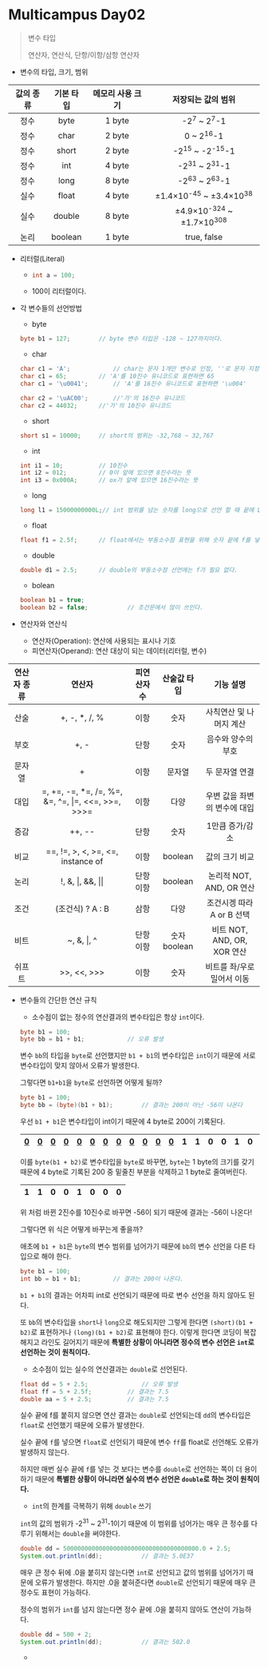 # Multicampus Day02

> 변수 타입
>
> 연산자, 연산식, 단항/이항/삼항 연산자
>
> 





- 변수의 타입, 크기, 범위

| 값의 종류 | 기본 타입 | 메모리 사용 크기 |               저장되는 값의 범위               |
| :-------: | :-------: | :--------------: | :--------------------------------------------: |
|   정수    |   byte    |      1 byte      |        -2<sup>7</sup> ~ 2<sup>7</sup>-1        |
|   정수    |   char    |      2 byte      |              0 ~ 2<sup>16</sup>-1              |
|   정수    |   short   |      2 byte      |      -2<sup>15</sup> ~ -2<sup>-15</sup>-1      |
|   정수    |    int    |      4 byte      |       -2<sup>31</sup> ~ 2<sup>31</sup>-1       |
|   정수    |   long    |      8 byte      |       -2<sup>63</sup> ~ 2<sup>63</sup>-1       |
|   실수    |   float   |      4 byte      |  ±1.4×10<sup>-45</sup> ~ ±3.4×10<sup>38</sup>  |
|   실수    |  double   |      8 byte      | ±4.9×10<sup>-324</sup> ~ ±1.7×10<sup>308</sup> |
|   논리    |  boolean  |      1 byte      |                  true, false                   |



- 리터럴(Literal)

  - ```java
    int a = 100;
    ```

  - 100이 리터럴이다.



- 각 변수들의 선언방법

  - byte
  
  ```java
  byte b1 = 127;		// byte 변수 타입은 -128 ~ 127까지이다.
  ```
  
  
  
  - char
  
  ```java
  char c1 = 'A';			// char는 문자 1개만 변수로 인정, ''로 문자 지정
  char c1 = 65;			// 'A'를 10진수 유니코드로 표현하면 65
  char c1 = '\u0041';		// 'A'를 16진수 유니코드로 표현하면 '\u004'
  ```
  
  ```java
  char c2 = '\uAC00';		//'가'의 16진수 유니코드
  char c2 = 44032;		//'가'의 10진수 유니코드
  ```
  
  
  
  - short
  
  ```java
  short s1 = 10000;		// short의 범위는 -32,768 ~ 32,767
  ```
  
  
  
  - int
  
  ```java
  int i1 = 10;			// 10진수
  int i2 = 012;			// 0이 앞에 있으면 8진수라는 뜻
  int i3 = 0x000A;		// ox가 앞에 있으면 16진수라는 뜻
  ```
  
  
  
  - long
  
  ```java
  long l1 = 15000000000L;// int 범위를 넘는 숫자를 long으로 선언 할 때 끝에 L을 넣어야 한다.
  ```
  
  
  
  - float
  
  ```java
  float f1 = 2.5f;		// float에서는 부동소수점 표현을 위해 숫자 끝에 f를 넣는다.
  ```
  
  
  
  - double
  
  ```java
  double d1 = 2.5;		// double의 부동소수점 선언에는 f가 필요 없다.
  ```
  
  
  
  - bolean
  
  ```java
  boolean b1 = true;
  boolean b2 = false;			// 조건문에서 많이 쓰인다.
  ```
  
  

- 연산자와 연산식

  - 연산자(Operation): 연산에 사용되는 표시나 기호
  - 피연산자(Operand): 연산 대상이 되는 데이터(리터럴, 변수)

| 연산자 종류 |                       연산자                       | 피연산자 수 |  산술값 타입  |          기능 설명           |
| :---------: | :------------------------------------------------: | :---------: | :-----------: | :--------------------------: |
|    산술     |                   +, -, *, /, %                    |    이항     |     숫자      |   사칙연산 및 나머지 계산    |
|    부호     |                        +, -                        |    단항     |     숫자      |      음수와 양수의 부호      |
|   문자열    |                         +                          |    이항     |    문자열     |        두 문자열 연결        |
|    대입     | =, +=, -=, *=, /=, %=, &=, ^=, \|=, <<=, >>=, >>>= |    이항     |     다양      | 우변 값을 좌변의 변수에 대입 |
|    증감     |                       ++, --                       |    단항     |     숫자      |       1만큼 증가/감소        |
|    비교     |         ==, !=, >, <, >=, <=, instance of          |    이항     |    boolean    |        값의 크기 비교        |
|    논리     |                 !, &, \|, &&, \|\|                 | 단항  이항  |    boolean    |   논리적 NOT, AND, OR 연산   |
|    조건     |                  (조건식) ? A : B                  |    삼항     |     다양      |  조건시겡 따라 A or B 선택   |
|    비트     |                    ~, &, \|, ^                     | 단항  이항  | 숫자  boolean | 비트 NOT, AND, OR, XOR 연산  |
|   쉬프트    |                    >>, <<, >>>                     |    이항     |     숫자      |  비트를 좌/우로 밀어서 이동  |





- 변수들의 간단한 연산 규칙

  - 소수점이 없는 정수의 연산결과의 변수타입은 항상 `int`이다.

  ```java
  byte b1 = 100;
  byte bb = b1 + b1;			// 오류 발생
  ```

  변수 `bb`의 타입을 `byte`로 선언했지만 `b1 + b1`의 변수타입은 `int`이기 때문에 서로 변수타입이 맞지 않아서 오류가 발생한다.

  

  그렇다면 `b1+b1`을 `byte`로 선언하면 어떻게 될까?

  ```java
  byte b1 = 100;
  byte bb = (byte)(b1 + b1);		// 결과는 200이 아닌 -56이 나온다
  ```

  

  우선 `b1 + b1`은 변수타입이 int이기 때문에 4 byte로 200이 기록된다.

  | <u>0</u> | <u>0</u> | <u>0</u> | <u>0</u> | <u>0</u> | <u>0</u> | <u>0</u> | <u>0</u> | <u>0</u> | <u>0</u> | <u>0</u> | <u>0</u> |  1   | 1    |  0   |  0   |  1   |  0   |  0   |  0   |
  | :------: | :------: | :------: | -------- | :------: | :------: | :------: | :------: | :------: | :------: | :------: | :------: | :--: | ---- | :--: | :--: | :--: | :--: | :--: | :--: |

  

  이를 `byte(b1 + b2)`로 변수타입을 `byte`로 바꾸면, `byte`는 1 byte의 크기를 갖기 때문에 4 byte로 기록된 200 중 밑줄친 부분을 삭제하고 1 byte로 줄여버린다.

  |  1   |  1   |  0   |  0   |  1   |  0   |  0   |  0   |
  | :--: | :--: | :--: | :--: | :--: | :--: | :--: | :--: |

  위 처럼 바뀐 2진수를 10진수로 바꾸면 -56이 되기 때문에 결과는 -56이 나온다!

  

  그렇다면 위 식은 어떻게 바꾸는게 좋을까?

  애초에 `b1 + b1`은 `byte`의 변수 범위를 넘어가기 때문에 `bb`의 변수 선언을 다른 타입으로 해야 한다.

  ```java
  byte b1 = 100;
  int bb = b1 + b1;			// 결과는 200이 나온다.
  ```

  `b1 + b1`의 결과는 어차피 int로 선언되기 때문에 따로 변수 선언을 하지 않아도 된다.

  

  또 `bb`의 변수타입을 `short`나 `long`으로 해도되지만 그렇게 한다면 `(short)(b1 + b2)`로 표현하거나 `(long)(b1 + b2)`로 표현해야 한다. 이렇게 한다면 코딩이 복잡해지고 라인도 길어지기 때문에 **특별한 상황이 아니라면 정수의 변수 선언은 `int`로 선언하는 것이 원칙이다.**

  

  

  - 소수점이 있는 실수의 연산결과는 `double`로 선언된다.

  ```java
  float dd = 5 + 2.5;				// 오류 발생
  float ff = 5 + 2.5f;			// 결과는 7.5
  double aa = 5 + 2.5;			// 결과는 7.5
  ```

  실수 끝에 f를 붙히지 않으면 연산 결과는 `double`로 선언되는데 `dd`의 변수타입은 `float`로 선언했기 때문에 오류가 발생한다.

  

  실수 끝에 `f`를 넣으면 `float`로 선언되기 때문에 변수 `ff`를 float로 선언해도 오류가 발생하지 않는다.

  

  하지만 매번 실수 끝에 `f`를 넣는 것 보다는 변수를 `double`로 선언하는 쪽이 더 용이하기 때문에 **특별한 상황이 아니라면 실수의 변수 선언은 `double`로 하는 것이 원칙이다.**

  

  

  - `int`의 한계를 극복하기 위해 `double` 쓰기

  `int`의 값의 범위가 -2<sup>31</sup> ~ 2<sup>31</sup>-1이기 때문에 이 범위를 넘어가는 매우 큰 정수를 다루기 위해서는 `double`을 써야한다.

  ```java
  double dd = 50000000000000000000000000000000000000.0 + 2.5;
  System.out.println(dd);			// 결과는 5.0E37
  ```

  

  매우 큰 정수 뒤에 .0을 붙히지 않는다면 `int`로 선언되고 값의 범위를 넘어가기 때문에 오류가 발생한다. 하지만 .0을 붙혀준다면 `double`로 선언되기 때문에 매우 큰 정수도 표현이 가능하다.

  

  정수의 범위가 `int`를 넘지 않는다면 정수 끝에 .0을 붙히지 않아도 연산이 가능하다.

  ```java
  double dd = 500 + 2;			
  System.out.println(dd);			// 결과는 502.0
  ```

  

  

  - 

